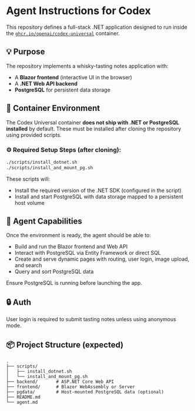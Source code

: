 # Agent Instructions for Codex

This repository defines a full-stack .NET application designed to run inside the [`ghcr.io/openai/codex-universal`](https://github.com/openai/openai-codex) container.

## 💡 Purpose
The repository implements a whisky-tasting notes application with:
- A **Blazor frontend** (interactive UI in the browser)
- A **.NET Web API backend**
- **PostgreSQL** for persistent data storage

## 🔧 Container Environment

The Codex Universal container **does not ship with .NET or PostgreSQL installed** by default. These must be installed after cloning the repository using provided scripts.

### ⚙️ Required Setup Steps (after cloning):
```bash
./scripts/install_dotnet.sh
./scripts/install_and_mount_pg.sh
````

These scripts will:

* Install the required version of the .NET SDK (configured in the script)
* Install and start PostgreSQL with data storage mapped to a persistent host volume

## 🧠 Agent Capabilities

Once the environment is ready, the agent should be able to:

* Build and run the Blazor frontend and Web API
* Interact with PostgreSQL via Entity Framework or direct SQL
* Create and serve dynamic pages with routing, user login, image upload, and search
* Query and sort PostgreSQL data

Ensure PostgreSQL is running before launching the app.

## 🔒 Auth

User login is required to submit tasting notes unless using anonymous mode.

## 📦 Project Structure (expected)

```
.
├── scripts/
│   ├── install_dotnet.sh
│   └── install_and_mount_pg.sh
├── backend/       # ASP.NET Core Web API
├── frontend/      # Blazor WebAssembly or Server
├── pgdata/        # Host-mounted PostgreSQL data (optional)
├── README.md
└── agent.md
```
